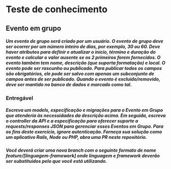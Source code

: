 # Teste de conhecimento

## Evento em grupo

##### Um evento de grupo será criado por um usuário. O evento de grupo deve ser ocorrer por um número inteiro de dias, por exemplo, 30 ou 60. Deve haver atributos para definir e atualizar o início, término e duração do evento e calcular o valor ausente se os 2 primeiros forem fornecidos. O evento também tem nome, descrição (que suporta formatação) e local. O evento pode ser rascunho ou publicado. Para publicar todos os campos são obrigatórios, ele pode ser salvo com apenas um subconjunto de campos antes de ser publicado. Quando o evento é excluído/removido, deve ser mantido no banco de dados e marcado como tal.


### Entregável
##### Escreva um models, especificação e migrações para o Evento em Grupo que atenderia às necessidades da descrição acima. Em seguida, escreva o controller da API e a especificação para oferecer suporte a requests/responses JSON para gerenciar esses Eventos em Grupo. Para os fins deste exercício, ignore autenticação. Forneça sua solução como um aplicativo Rails, Node ou PHP, abra uma PR neste repositório.

##### Você deverá criar uma nova branch com o seguinte formato de nome feature/[linguagem-framework] onde linguagem e framework deverão ser substituidos pelo que você está utilizando.
